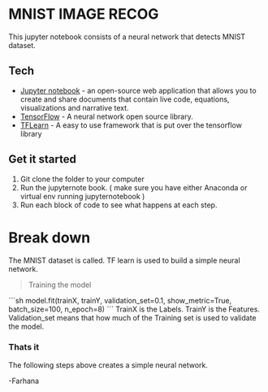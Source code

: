 # MNIST IMAGE RECOG

This jupyter notebook consists of a neural network that detects MNIST dataset.

## Tech
* [Jupyter notebook](http://jupyter.org/) - an open-source web application that allows you to create and share documents that contain live code, equations, visualizations and narrative text.
* [TensorFlow](https://www.tensorflow.org/) - A neural network open source library.
* [TFLearn](http://tflearn.org/) - A easy to use framework that is put over the tensorflow library

## Get it started

  1) Git clone the folder to your computer
  2) Run the jupyternote book. ( make sure you have either Anaconda or virtual env running jupyternotebook )
  3) Run each block of code to see what happens at each step.
  
# Break down
The MNIST dataset is called. TF learn is used to build a simple neural network.
> Training the model

´´´sh
model.fit(trainX, trainY, validation_set=0.1, show_metric=True, batch_size=100, n_epoch=8)
´´´
TrainX is the Labels.
TrainY is the Features.
Validation_set means that how much of the Training set is used to validate the model.

### Thats it
The following steps above creates a simple neural network.

-Farhana
